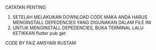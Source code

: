 

CATATAN PENTING
1. SETELAH MELAKUKAN DOWNLOAD CODE MAKA ANDA HARUS MENGINSTALL DEPEDENCIES YANG DIGUNAKAN DALAM FILE INI 
2. UNTUK MENGINSTALL DEPEDENCIES, BUKA TERMINAL LALU KETIKKAN flutter pub get

CODE BY FAIZ AMSYARI RUSTAM

